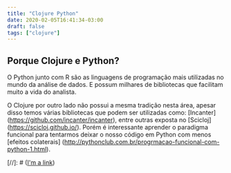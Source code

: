 ```yaml
---
title: "Clojure Python"
date: 2020-02-05T16:41:34-03:00
draft: false
tags: ["clojure"]
---
```


## Porque Clojure e Python?

O Python junto com R são as linguagens de programação mais utilizadas no mundo da
análise de dados. E possum milhares de bibliotecas que facilitam muito a vida do
analista.

O Clojure por outro lado não possui a mesma tradição nesta área, apesar disso temos várias bibliotecas que podem ser utilizadas como: [Incanter] (https://github.com/incanter/incanter), entre outras exposta no [Scicloj] (https://scicloj.github.io/). Porém é interessante aprender o paradigma funcional para tentarmos deixar o nosso código em Python com menos [efeitos colaterais] (http://pythonclub.com.br/progrmacao-funcional-com-python-1.html).

[//]: # ([I'm a link](https://www.google.com))
